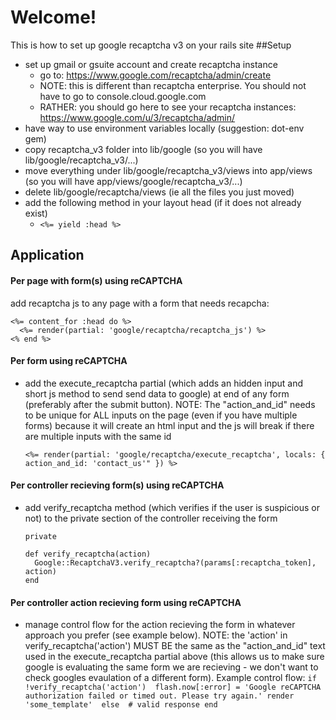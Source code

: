 # Welcome!
This is how to set up google recaptcha v3 on your rails site
##Setup
* set up gmail or gsuite account and create recaptcha instance
  - go to: https://www.google.com/recaptcha/admin/create
  - NOTE: this is different than recaptcha enterprise. You should not have to go to console.cloud.google.com 
  - RATHER: you should go here to see your recaptcha instances: https://www.google.com/u/3/recaptcha/admin/
* have way to use environment variables locally (suggestion: dot-env gem)
* copy recaptcha_v3 folder into lib/google (so you will have lib/google/recaptcha_v3/...)
* move everything under lib/google/recaptcha_v3/views into app/views (so you will have app/views/google/recaptcha_v3/...)
* delete lib/google/recaptcha/views (ie all the files you just moved)
* add the following method in your layout head (if it does not already exist)
  * `<%= yield :head %>`

## Application
#### Per page with form(s) using reCAPTCHA
add recaptcha js to any page with a form that needs recapcha: 
  ```
  <%= content_for :head do %>
    <%= render(partial: 'google/recaptcha/recaptcha_js') %>
  <% end %>
  ```
#### Per form using reCAPTCHA
* add the execute_recaptcha partial (which adds an hidden input and short js method to send send data to google) at end of any form (preferably after the submit button). NOTE: The "action_and_id" needs to be unique for ALL inputs on the page (even if you have multiple forms) because it will create an html input and the js will break if there are multiple inputs with the same id
  ```
  <%= render(partial: 'google/recaptcha/execute_recaptcha', locals: { action_and_id: 'contact_us'" }) %>
  ```
#### Per controller recieving form(s) using reCAPTCHA
* add verify_recaptcha method (which verifies if the user is suspicious or not) to the private section of the controller receiving the form
    ```
    private

    def verify_recaptcha(action)
      Google::RecaptchaV3.verify_recaptcha?(params[:recaptcha_token], action)
    end
    ```
#### Per controller action recieving form using reCAPTCHA
* manage control flow for the action recieving the form in whatever approach you prefer (see example below). NOTE: the 'action' in verify_recaptcha('action') MUST BE the same as the "action_and_id" text used in the execute_recaptcha partial above (this allows us to make sure google is evaluating the same form we are recieving - we don't want to check googles evaulation of a different form). Example control flow: 
      ```
      if !verify_recaptcha('action') 
        flash.now[:error] = 'Google reCAPTCHA authorization failed or timed out. Please try again.'
        render 'some_template' 
      else 
        # valid response
      end
      ```
